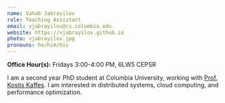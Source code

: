 ```yaml
---
name: Vahab Jabrayilov
role: Teaching Assistant
email: vjabrayilov@cs.columbia.edu
website: https://vjabrayilov.github.io
photo: vjabrayilov.jpg
pronouns: he/him/his
---
```


**Office Hour(s):** Fridays 3:00-4:00 PM, 6LW5 CEPSR 

I am a second year PhD student at Columbia University, working with [Prof. Kostis Kaffes](https://www.cs.columbia.edu/~kkaffes/). I am interested in distributed systems, cloud computing, and performance optimization. 
<!-- Currently, I am currently working on Virtual Machine Scheduling for oversubscribed cloud datacenters. I am a member of [Nebula Lab](https://nebula-cu.github.io/), and previously was at [Microsoft Research NRG](https://www.microsoft.com/en-us/research/group/networking-research/people/). -->